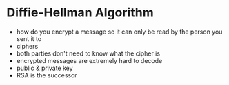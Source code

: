 # Diffie-Hellman Algorithm
* how do you encrypt a message so it can only be read by the person you sent it to
* ciphers
* both parties don't need to know what the cipher is
* encrypted messages are extremely hard to decode
* public & private key
* RSA is the successor 
